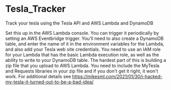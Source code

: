 # Tesla_Tracker
Track your tesla using the Tesla API and AWS Lambda and DynamoDB

Set this up in the AWS Lambda console. You can trigger it periodically by setting an AWS Eventbridge trigger. You'll need to also create a
DynamoDB table, and enter the name of it in the environment variables for the Lambda, and also add your Tesla web site credentials. You need to use an 
IAM role for your Lambda that has the basic Lambda execution role, as well as the ability to write to your DynamoDB table. The hardest part of this is 
building a zip file that you upload to AWS Lambda. You need to include the MyTesla and Requests libraries in your zip file and if you don't get it right, it won't work. 
For additional details see https://mikesml.com/2021/01/30/i-hacked-my-tesla-it-turned-out-to-be-a-bad-idea/
